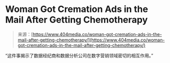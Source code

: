 <!--yml

category: 未分类

date: 2024-05-27 14:40:27

-->

# Woman Got Cremation Ads in the Mail After Getting Chemotherapy

> 来源：[https://www.404media.co/woman-got-cremation-ads-in-the-mail-after-getting-chemotherapy/](https://www.404media.co/woman-got-cremation-ads-in-the-mail-after-getting-chemotherapy/)

“这件事揭示了数据经纪商和数据分析公司在数字营销领域密切的相互作用。”
